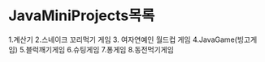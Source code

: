 # JavaMiniProjects목록
1.계산기
2.스네이크 꼬리먹기 게임
3. 여자연예인 월드컵 게임
4.JavaGame(빙고게임)
5.블럭깨기게임
6.슈팅게임
7.퐁게임
8.동전먹기게임
